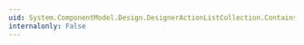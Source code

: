 ```yaml
---
uid: System.ComponentModel.Design.DesignerActionListCollection.Contains(System.ComponentModel.Design.DesignerActionList)
internalonly: False
---
```

